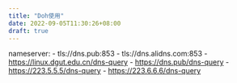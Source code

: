 ```yaml
---
title: "Doh使用"
date: 2022-09-05T11:30:26+08:00
draft: true
---
```


nameserver:
      - tls://dns.pub:853
      - tls://dns.alidns.com:853
      - https://linux.dgut.edu.cn/dns-query
      - https://dns.pub/dns-query
      - https://223.5.5.5/dns-query
      - https://223.6.6.6/dns-query